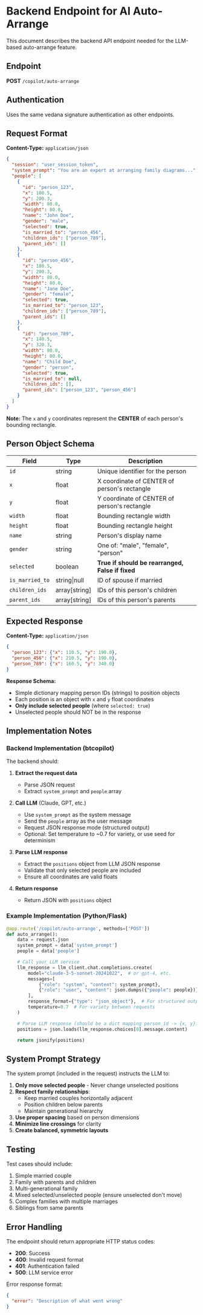 # Backend Endpoint for AI Auto-Arrange

This document describes the backend API endpoint needed for the LLM-based auto-arrange feature.

## Endpoint

**POST** `/copilot/auto-arrange`

## Authentication

Uses the same vedana signature authentication as other endpoints.

## Request Format

**Content-Type:** `application/json`

```json
{
  "session": "user_session_token",
  "system_prompt": "You are an expert at arranging family diagrams...",
  "people": [
    {
      "id": "person_123",
      "x": 100.5,
      "y": 200.3,
      "width": 80.0,
      "height": 80.0,
      "name": "John Doe",
      "gender": "male",
      "selected": true,
      "is_married_to": "person_456",
      "children_ids": ["person_789"],
      "parent_ids": []
    },
    {
      "id": "person_456",
      "x": 180.5,
      "y": 200.3,
      "width": 80.0,
      "height": 80.0,
      "name": "Jane Doe",
      "gender": "female",
      "selected": true,
      "is_married_to": "person_123",
      "children_ids": ["person_789"],
      "parent_ids": []
    },
    {
      "id": "person_789",
      "x": 140.5,
      "y": 320.3,
      "width": 80.0,
      "height": 80.0,
      "name": "Child Doe",
      "gender": "person",
      "selected": true,
      "is_married_to": null,
      "children_ids": [],
      "parent_ids": ["person_123", "person_456"]
    }
  ]
}
```

**Note:** The `x` and `y` coordinates represent the **CENTER** of each person's bounding rectangle.

## Person Object Schema

| Field | Type | Description |
|-------|------|-------------|
| `id` | string | Unique identifier for the person |
| `x` | float | X coordinate of CENTER of person's rectangle |
| `y` | float | Y coordinate of CENTER of person's rectangle |
| `width` | float | Bounding rectangle width |
| `height` | float | Bounding rectangle height |
| `name` | string | Person's display name |
| `gender` | string | One of: "male", "female", "person" |
| `selected` | boolean | **True if should be rearranged, False if fixed** |
| `is_married_to` | string\|null | ID of spouse if married |
| `children_ids` | array[string] | IDs of this person's children |
| `parent_ids` | array[string] | IDs of this person's parents |

## Expected Response

**Content-Type:** `application/json`

```json
{
  "person_123": {"x": 110.5, "y": 190.0},
  "person_456": {"x": 210.5, "y": 190.0},
  "person_789": {"x": 160.5, "y": 340.0}
}
```

**Response Schema:**
- Simple dictionary mapping person IDs (strings) to position objects
- Each position is an object with `x` and `y` float coordinates
- **Only include selected people** (where `selected: true`)
- Unselected people should NOT be in the response

## Implementation Notes

### Backend Implementation (btcopilot)

The backend should:

1. **Extract the request data**
   - Parse JSON request
   - Extract `system_prompt` and `people` array

2. **Call LLM** (Claude, GPT, etc.)
   - Use `system_prompt` as the system message
   - Send the `people` array as the user message
   - Request JSON response mode (structured output)
   - Optional: Set temperature to ~0.7 for variety, or use seed for determinism

3. **Parse LLM response**
   - Extract the `positions` object from LLM JSON response
   - Validate that only selected people are included
   - Ensure all coordinates are valid floats

4. **Return response**
   - Return JSON with `positions` object

### Example Implementation (Python/Flask)

```python
@app.route('/copilot/auto-arrange', methods=['POST'])
def auto_arrange():
    data = request.json
    system_prompt = data['system_prompt']
    people = data['people']

    # Call your LLM service
    llm_response = llm_client.chat.completions.create(
        model="claude-3-5-sonnet-20241022",  # or gpt-4, etc.
        messages=[
            {"role": "system", "content": system_prompt},
            {"role": "user", "content": json.dumps({"people": people})}
        ],
        response_format={"type": "json_object"},  # For structured output
        temperature=0.7  # For variety between requests
    )

    # Parse LLM response (should be a dict mapping person_id -> {x, y})
    positions = json.loads(llm_response.choices[0].message.content)

    return jsonify(positions)
```

## System Prompt Strategy

The system prompt (included in the request) instructs the LLM to:

1. **Only move selected people** - Never change unselected positions
2. **Respect family relationships**:
   - Keep married couples horizontally adjacent
   - Position children below parents
   - Maintain generational hierarchy
3. **Use proper spacing** based on person dimensions
4. **Minimize line crossings** for clarity
5. **Create balanced, symmetric layouts**

## Testing

Test cases should include:

1. Simple married couple
2. Family with parents and children
3. Multi-generational family
4. Mixed selected/unselected people (ensure unselected don't move)
5. Complex families with multiple marriages
6. Siblings from same parents

## Error Handling

The endpoint should return appropriate HTTP status codes:

- **200**: Success
- **400**: Invalid request format
- **401**: Authentication failed
- **500**: LLM service error

Error response format:
```json
{
  "error": "Description of what went wrong"
}
```
